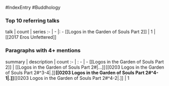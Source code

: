 #IndexEntry #Buddhology

### Top 10 referring talks
talk | count | series
:- | - |: -
[[Logos in the Garden of Souls Part 2]] | 1 | [[2017 Eros Unfettered]]

### Paragraphs with 4+ mentions
summary | description | count
:- | : - | -
[[Logos in the Garden of Souls Part 2]] | [[Logos in the Garden of Souls Part 2#\|...]] [[0203 Logos in the Garden of Souls Part 2#^3-4\|.]] **[[0203 Logos in the Garden of Souls Part 2#^4-1\|.]]** [[0203 Logos in the Garden of Souls Part 2#^4-2\|.]] | 1

